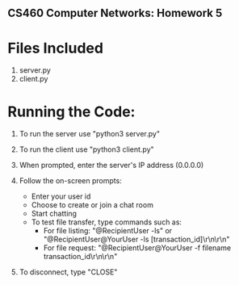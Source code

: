 ## CS460 Computer Networks: **Homework 5**

# Files Included
1. server.py
2. client.py

# Running the Code:
1. To run the server use "python3 server.py"
2. To run the client use "python3 client.py"
3. When prompted, enter the server's IP address (0.0.0.0)

4. Follow the on-screen prompts:
   - Enter your user id
   - Choose to create or join a chat room
   - Start chatting
   - To test file transfer, type commands such as:
       * For file listing: "@RecipientUser -ls" or "@RecipientUser@YourUser -ls [transaction_id]\r\n\r\n"
       * For file request: "@RecipientUser@YourUser -f filename transaction_id\r\n\r\n"
5. To disconnect, type "CLOSE"